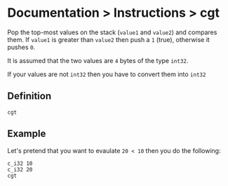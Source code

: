 # Documentation > Instructions > cgt

Pop the top-most values on the stack (`value1` and `value2`) and compares them. If `value1` is greater than `value2` then
push a `1` (true), otherwise it pushes `0`.

It is assumed that the two values are `4` bytes of the type `int32`. 

If your values are not `int32` then you have to convert them into `int32`

## Definition

```
cgt
```

## Example

Let's pretend that you want to evaulate `20 < 10` then you do the following:

```
c_i32 10
c_i32 20
cgt
```
